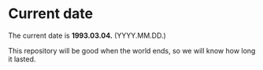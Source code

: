 # Current date

The current date is **1993.03.04.** (YYYY.MM.DD.)

This repository will be good when the world ends, so we will know how long it lasted.